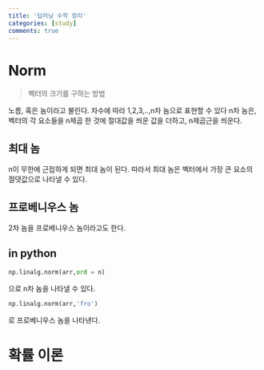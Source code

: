 ```yaml
---
title: '딥러닝 수학 정리'
categories: [study]
comments: true
---
```


# Norm

> 벡터의 크기를 구하는 방법

노름, 혹은 놈이라고 불린다. 차수에 따라 1,2,3,..,n차 놈으로 표현할 수 있다
n차 놈은, 벡터의 각 요소들을 n제곱 한 것에 절대값을 씌운 값을 더하고, n제곱근을 씌운다. 

## 최대 놈
n이 무한에 근접하게 되면 최대 놈이 된다. 따라서 최대 놈은 벡터에서 가장 큰 요소의 절댓값으로 나타낼 수 있다.

## 프로베니우스 놈
2차 놈을 프로베니우스 놈이라고도 한다.

## in python

``` python
np.linalg.norm(arr,ord = n)
```
으로 n차 놈을 나타낼 수 있다.

``` python
np.linalg.norm(arr,'fro')
```
로 프로베니우스 놈을 나타낸다.

# 확률 이론